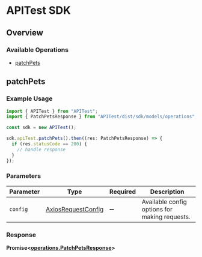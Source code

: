 # APITest SDK

## Overview

### Available Operations

* [patchPets](#patchpets)

## patchPets

### Example Usage

```typescript
import { APITest } from "APITest";
import { PatchPetsResponse } from "APITest/dist/sdk/models/operations";

const sdk = new APITest();

sdk.apiTest.patchPets().then((res: PatchPetsResponse) => {
  if (res.statusCode == 200) {
    // handle response
  }
});
```

### Parameters

| Parameter                                                    | Type                                                         | Required                                                     | Description                                                  |
| ------------------------------------------------------------ | ------------------------------------------------------------ | ------------------------------------------------------------ | ------------------------------------------------------------ |
| `config`                                                     | [AxiosRequestConfig](https://axios-http.com/docs/req_config) | :heavy_minus_sign:                                           | Available config options for making requests.                |


### Response

**Promise<[operations.PatchPetsResponse](../../models/operations/patchpetsresponse.md)>**


